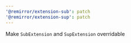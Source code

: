```yaml
---
'@remirror/extension-sub': patch
'@remirror/extension-sup': patch
---
```


Make `SubExtension` and `SupExtension` overridable
